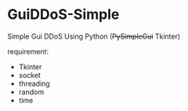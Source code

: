 # GuiDDoS-Simple
Simple Gui DDoS Using Python (~~PySimpleGui~~ Tkinter)

requirement:
- Tkinter
- socket
- threading
- random
- time
